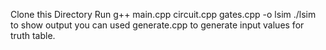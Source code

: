 Clone this Directory
Run g++ main.cpp circuit.cpp gates.cpp -o lsim
./lsim to show output
you can used generate.cpp to generate input values for truth table.
